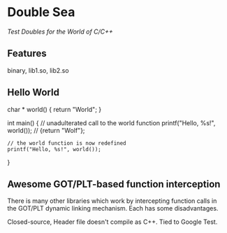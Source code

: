 # Double Sea

_Test Doubles for the World of C/C++_

## Features

binary, lib1.so, lib2.so

## Hello World

char * world() {
    return "World";
}

int main() {
    // unadulterated call to the world function
    printf("Hello, %s!", world());
    //
    [](){return "Wolf"};

    // the world function is now redefined
    printf("Hello, %s!", world());
}

## Awesome GOT/PLT-based function interception

There is many other libraries which work by intercepting function calls in the GOT/PLT dynamic linking mechanism.
Each has some disadvantages.

Closed-source,
Header file doesn't compile as C++.
Tied to Google Test.

